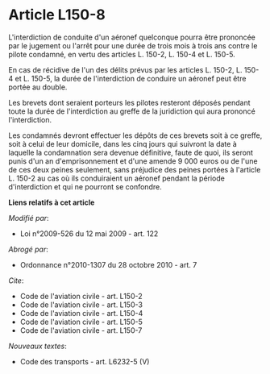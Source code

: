 # Article L150-8

L'interdiction de conduite d'un aéronef quelconque pourra être prononcée par le jugement ou l'arrêt pour une durée de trois
mois à trois ans contre le pilote condamné, en vertu des articles L. 150-2, L. 150-4 et L. 150-5. 

En cas de récidive de l'un des délits prévus par les articles L. 150-2, L. 150-4 et L. 150-5, la durée de l'interdiction de
conduire un aéronef peut être portée au double. 

Les brevets dont seraient porteurs les pilotes resteront déposés pendant toute la durée de l'interdiction au greffe de la
juridiction qui aura prononcé l'interdiction. 

Les condamnés devront effectuer les dépôts de ces brevets soit à ce greffe, soit à celui de leur domicile, dans les cinq
jours qui suivront la date à laquelle la condamnation sera devenue définitive, faute de quoi, ils seront punis d'un an
d'emprisonnement et d'une amende 9 000 euros ou de l'une de ces deux peines seulement, sans préjudice des peines portées à
l'article L. 150-2 au cas où ils conduiraient un aéronef pendant la période d'interdiction et qui ne pourront se confondre.

**Liens relatifs à cet article**

_Modifié par_:

  - Loi n°2009-526 du 12 mai 2009 - art. 122

_Abrogé par_:

  - Ordonnance n°2010-1307 du 28 octobre 2010 - art. 7

_Cite_:

  - Code de l'aviation civile - art. L150-2
  - Code de l'aviation civile - art. L150-3
  - Code de l'aviation civile - art. L150-4
  - Code de l'aviation civile - art. L150-5
  - Code de l'aviation civile - art. L150-7

_Nouveaux textes_:

  - Code des transports - art. L6232-5 (V)
